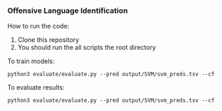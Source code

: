 ### Offensive Language Identification

How to run the code:

1) Clone this repository
2) You should run the all scripts the root directory

To train models:
```
python3 evaluate/evaluate.py --pred output/SVM/svm_preds.tsv --cf
```

To evaluate results:
```
python3 evaluate/evaluate.py --pred output/SVM/svm_preds.tsv --cf
```
